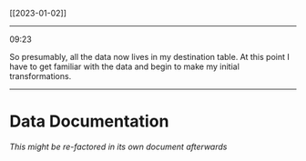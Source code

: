 [[2023-01-02]]

---
09:23

So presumably, all the data now lives in my destination table. At this point I have to get familiar with the data and begin to make my initial transformations. 

---
# Data Documentation
*This might be re-factored in its own document afterwards*



